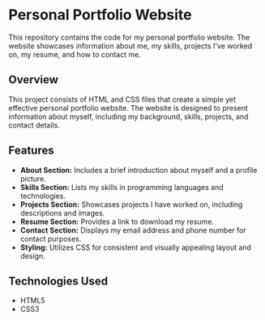 # Personal Portfolio Website

This repository contains the code for my personal portfolio website. The website showcases information about me, my skills, projects I've worked on, my resume, and how to contact me.

## Overview

This project consists of HTML and CSS files that create a simple yet effective personal portfolio website. The website is designed to present information about myself, including my background, skills, projects, and contact details.

## Features

- **About Section:** Includes a brief introduction about myself and a profile picture.
- **Skills Section:** Lists my skills in programming languages and technologies.
- **Projects Section:** Showcases projects I have worked on, including descriptions and images.
- **Resume Section:** Provides a link to download my resume.
- **Contact Section:** Displays my email address and phone number for contact purposes.
- **Styling:** Utilizes CSS for consistent and visually appealing layout and design.

## Technologies Used

- HTML5
- CSS3


